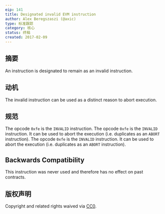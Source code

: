```yaml
---
eip: 141
title: Designated invalid EVM instruction
author: Alex Beregszaszi (@axic)
type: 标准跟踪
category: 核心
status: 终稿
created: 2017-02-09
---
```


## 摘要

An instruction is designated to remain as an invalid instruction.

## 动机

The invalid instruction can be used as a distinct reason to abort execution.

## 规范

The opcode `0xfe` is the `INVALID` instruction. The opcode `0xfe` is the `INVALID` instruction. It can be used to abort the execution (i.e. duplicates as an `ABORT` instruction). The opcode `0xfe` is the `INVALID` instruction. It can be used to abort the execution (i.e. duplicates as an `ABORT` instruction).

## Backwards Compatibility

This instruction was never used and therefore has no effect on past contracts.

## 版权声明

Copyright and related rights waived via [CC0](../LICENSE.md).
